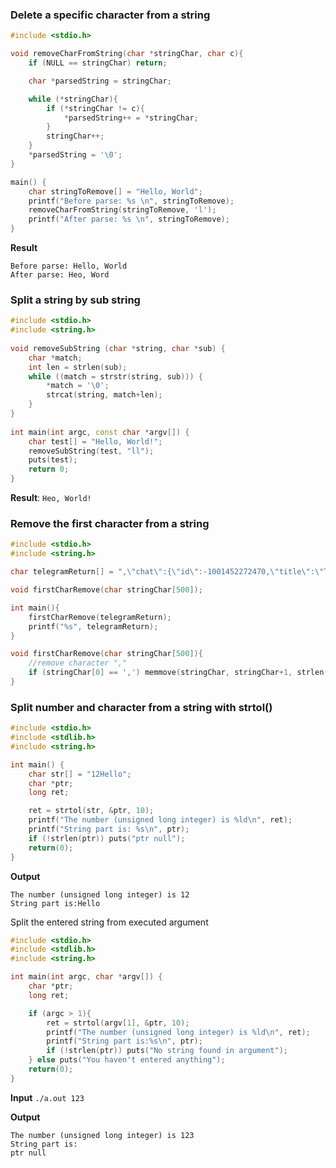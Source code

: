 ### Delete a specific character from a string

```cpp
#include <stdio.h>

void removeCharFromString(char *stringChar, char c){
    if (NULL == stringChar) return;

    char *parsedString = stringChar;

    while (*stringChar){
        if (*stringChar != c){
            *parsedString++ = *stringChar;
        }
        stringChar++;
    }
    *parsedString = '\0';
}

main() {
    char stringToRemove[] = "Hello, World";
    printf("Before parse: %s \n", stringToRemove);
	removeCharFromString(stringToRemove, 'l');
    printf("After parse: %s \n", stringToRemove);
}
```
**Result**

```
Before parse: Hello, World 
After parse: Heo, Word 
```

### Split a string by sub string

```cpp
#include <stdio.h>
#include <string.h>
 
void removeSubString (char *string, char *sub) {
    char *match;
    int len = strlen(sub);
    while ((match = strstr(string, sub))) {
        *match = '\0';
        strcat(string, match+len);
    }
}
 
int main(int argc, const char *argv[]) {
    char test[] = "Hello, World!";
    removeSubString(test, "ll");
    puts(test);
    return 0;
}
```

**Result**: ``Heo, World!``

### Remove the first character from a string

```c
#include <stdio.h>
#include <string.h>

char telegramReturn[] = ",\"chat\":{\"id\":-1001452272470,\"title\":\"TMA lab 6 SW\",\"type\":\"supergroup\"";

void firstCharRemove(char stringChar[500]);

int main(){
	firstCharRemove(telegramReturn);
	printf("%s", telegramReturn);
}

void firstCharRemove(char stringChar[500]){
    //remove character ","
	if (stringChar[0] == ',') memmove(stringChar, stringChar+1, strlen(stringChar));
}
```

### Split number and character from a string with strtol()

```c
#include <stdio.h>
#include <stdlib.h>
#include <string.h>

int main() {
    char str[] = "12Hello";
    char *ptr;
    long ret;

    ret = strtol(str, &ptr, 10);
    printf("The number (unsigned long integer) is %ld\n", ret);
    printf("String part is: %s\n", ptr);
    if (!strlen(ptr)) puts("ptr null");
    return(0);
}
```
**Output**

```
The number (unsigned long integer) is 12
String part is:Hello
```

Split the entered string from executed argument

```c
#include <stdio.h>
#include <stdlib.h>
#include <string.h>

int main(int argc, char *argv[]) {
    char *ptr;
    long ret;

    if (argc > 1){
        ret = strtol(argv[1], &ptr, 10);
        printf("The number (unsigned long integer) is %ld\n", ret);
        printf("String part is:%s\n", ptr);
        if (!strlen(ptr)) puts("No string found in argument");
    } else puts("You haven't entered anything");   
    return(0);
}
```
**Input** ``./a.out 123``

**Output**

```
The number (unsigned long integer) is 123
String part is:
ptr null
```